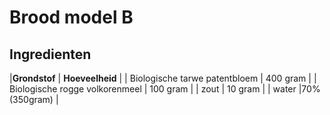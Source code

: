 # Brood model B

## Ingredienten
|**Grondstof** | **Hoeveelheid** |
| Biologische tarwe patentbloem | 400 gram |
| Biologische rogge volkorenmeel | 100 gram |
| zout | 10 gram |
| water |70% (350gram) |


